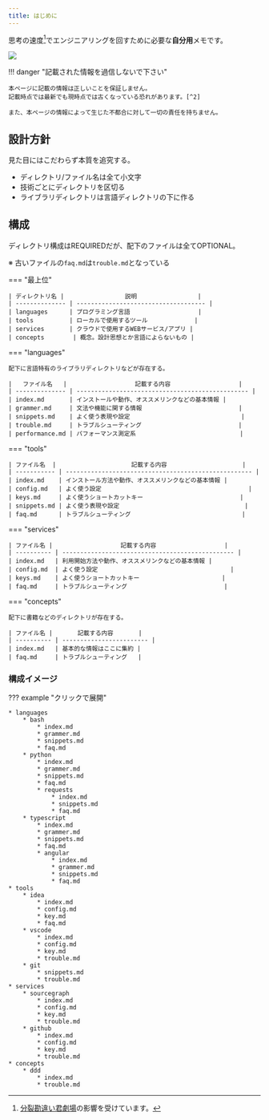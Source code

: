 ```yaml
---
title: はじめに
---
```


思考の速度[^1]でエンジニアリングを回すために必要な**自分用**メモです。

![](https://i0.wp.com/nlv.jp/wp-content/uploads/2017/02/4992967e799f4a17aee055a5d9a119f4.jpg)

!!! danger "記載された情報を過信しないで下さい"

    本ページに記載の情報は正しいことを保証しません。
    記載時点では最新でも現時点では古くなっている恐れがあります。[^2]

    また、本ページの情報によって生じた不都合に対して一切の責任を持ちません。


設計方針
--------

見た目にはこだわらず本質を追究する。

* ディレクトリ/ファイル名は全て小文字
* 技術ごとにディレクトリを区切る
* ライブラリディレクトリは言語ディレクトリの下に作る


構成
----

ディレクトリ構成はREQUIREDだが、配下のファイルは全てOPTIONAL。

※ 古いファイルの`faq.md`は`trouble.md`となっている

=== "最上位"

    | ディレクトリ名 |                 説明                 |
    | -------------- | ------------------------------------ |
    | languages      | プログラミング言語                   |
    | tools          | ローカルで使用するツール             |
    | services       | クラウドで使用するWEBサービス/アプリ |
    | concepts        | 概念。設計思想とか言語によらないもの |

=== "languages"

    配下に言語特有のライブラリディレクトリなどが存在する。

    |   ファイル名   |                   記載する内容                   |
    | -------------- | ------------------------------------------------ |
    | index.md       | インストールや動作、オススメリンクなどの基本情報 |
    | grammer.md     | 文法や機能に関する情報                           |
    | snippets.md    | よく使う表現や設定                               |
    | trouble.md     | トラブルシューティング                           |
    | performance.md | パフォーマンス測定系                             |

=== "tools"

    | ファイル名  |                     記載する内容                     |
    | ----------- | ---------------------------------------------------- |
    | index.md    | インストール方法や動作、オススメリンクなどの基本情報 |
    | config.md   | よく使う設定                                         |
    | keys.md     | よく使うショートカットキー                           |
    | snippets.md | よく使う表現や設定                                   |
    | faq.md      | トラブルシューティング                               |

=== "services"

    | ファイル名 |                   記載する内容                   |
    | ---------- | ------------------------------------------------ |
    | index.md   | 利用開始方法や動作、オススメリンクなどの基本情報 |
    | config.md  | よく使う設定                                     |
    | keys.md    | よく使うショートカットキー                       |
    | faq.md     | トラブルシューティング                           |

=== "concepts"

    配下に書籍などのディレクトリが存在する。

    | ファイル名 |       記載する内容       |
    | ---------- | ------------------------ |
    | index.md   | 基本的な情報はここに集約 |
    | faq.md     | トラブルシューティング   |


### 構成イメージ

??? example "クリックで展開"

    * languages
        * bash
            * index.md
            * grammer.md
            * snippets.md
            * faq.md
        * python
            * index.md
            * grammer.md
            * snippets.md
            * faq.md
            * requests
                * index.md
                * snippets.md
                * faq.md
        * typescript
            * index.md
            * grammer.md
            * snippets.md
            * faq.md
            * angular
                * index.md
                * grammer.md
                * snippets.md
                * faq.md
    * tools
        * idea
            * index.md
            * config.md
            * key.md
            * faq.md
        * vscode
            * index.md
            * config.md
            * key.md
            * trouble.md
        * git
            * snippets.md
            * trouble.md
    * services
        * sourcegraph
            * index.md
            * config.md
            * key.md
            * trouble.md
        * github
            * index.md
            * config.md
            * key.md
            * trouble.md
    * concepts
        * ddd
            * index.md
            * trouble.md



[^1]: [分裂勘違い君劇場]の影響を受けています。
[^2]: 最終更新日を知りたい場合はGitHubのコミット履歴を参照してください。

[分裂勘違い君劇場]: https://www.furomuda.com/entry/20070212/1171244226
[mkdocs]: https://www.mkdocs.org
